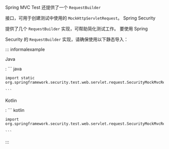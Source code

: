Spring MVC Test 还提供了一个 `RequestBuilder`
接口，可用于创建测试中使用的 `MockHttpServletRequest`。 Spring Security
提供了几个 `RequestBuilder` 实现，可帮助简化测试工作。 要使用 Spring
Security 的 `RequestBuilder` 实现，请确保使用以下静态导入：

::: informalexample

Java

:   ``` java
    import static org.springframework.security.test.web.servlet.request.SecurityMockMvcRequestBuilders.*;
    ```

Kotlin

:   ``` kotlin
    import org.springframework.security.test.web.servlet.request.SecurityMockMvcRequestBuilders.*
    ```
:::

